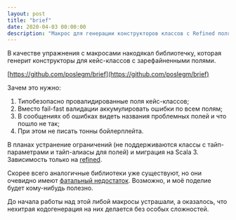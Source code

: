 ```yaml
---
layout: post
title: "brief"
date: 2020-04-03 00:00:00
description: "Макрос для генерации конструкторов классов с Refined полями"
---
```


В качестве упражнения с макросами накодякал библиотечку, которая генерит
конструкторы для кейс-классов с зарефайненными полями.

[https://github.com/poslegm/brief](https://github.com/poslegm/brief)

Зачем это нужно:

1. Типобезопасно провалидированные поля кейс-классов;
2. Вместо fail-fast валидации аккумулировать ошибки по всем полям;
3. В сообщениях об ошибках видеть названия проблемных полей и что пошло не так;
4. При этом не писать тонны бойлерплейта.

В планах устранение ограничений (не поддерживаются классы с тайп-параметрами и
тайп-алиасы для полей) и миграция на Scala 3. Зависимость только на
[refined](https://github.com/fthomas/refined).

Скорее всего аналогичные библиотеки уже существуют, но они очевидно имеют
[фатальный недостаток](https://lurkmore.to/Фатальный_недостаток). Возможно, и
моё поделие будет кому-нибудь полезно.

До начала работы над этой либой макросы устрашали, а оказалось, что нехитрая
кодогенерация на них делается без особых сложностей.
